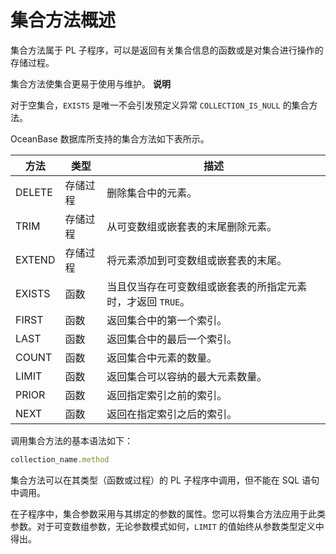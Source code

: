 集合方法概述 
===========================

集合方法属于 PL 子程序，可以是返回有关集合信息的函数或是对集合进行操作的存储过程。

集合方法使集合更易于使用与维护。
**说明**



对于空集合，`EXISTS` 是唯一不会引发预定义异常 `COLLECTION_IS_NULL` 的集合方法。

OceanBase 数据库所支持的集合方法如下表所示。


| **方法** | **类型** |              **描述**               |
|--------|--------|-----------------------------------|
| DELETE | 存储过程   | 删除集合中的元素。                         |
| TRIM   | 存储过程   | 从可变数组或嵌套表的末尾删除元素。                 |
| EXTEND | 存储过程   | 将元素添加到可变数组或嵌套表的末尾。                |
| EXISTS | 函数     | 当且仅当存在可变数组或嵌套表的所指定元素时，才返回 `TRUE`。 |
| FIRST  | 函数     | 返回集合中的第一个索引。                      |
| LAST   | 函数     | 返回集合中的最后一个索引。                     |
| COUNT  | 函数     | 返回集合中元素的数量。                       |
| LIMIT  | 函数     | 返回集合可以容纳的最大元素数量。                  |
| PRIOR  | 函数     | 返回指定索引之前的索引。                      |
| NEXT   | 函数     | 返回在指定索引之后的索引。                     |



调用集合方法的基本语法如下：

```javascript
collection_name.method
```



集合方法可以在其类型（函数或过程）的 PL 子程序中调用，但不能在 SQL 语句中调用。

在子程序中，集合参数采用与其绑定的参数的属性。您可以将集合方法应用于此类参数。对于可变数组参数，无论参数模式如何，`LIMIT` 的值始终从参数类型定义中得出。
